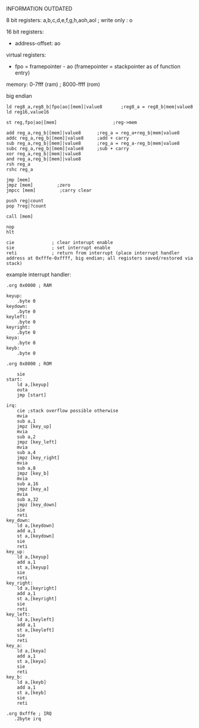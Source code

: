 INFORMATION OUTDATED


8 bit registers: a,b,c,d,e,f,g,h,aoh,aol ; write only : o

16 bit registers:
- address-offset: ao

virtual registers:
- fpo = framepointer - ao (framepointer = stackpointer as of function entry)

memory: 0-7fff (ram) ; 8000-ffff (rom)

big endian

```assembly
ld reg8_a,reg8_b|fpo|ao|[mem]|value8       ;reg8_a = reg8_b|mem|value8
ld reg16,value16

st reg,fpo|ao|[mem]                     ;reg->mem

add reg_a,reg_b|[mem]|value8      ;reg_a = reg_a+reg_b|mem|value8 
addc reg_a,reg_b|[mem]|value8     ;add + carry
sub reg_a,reg_b|[mem]|value8      ;reg_a = reg_a-reg_b|mem|value8
subc reg_a,reg_b|[mem]|value8     ;sub + carry
xor reg_a,reg_b|[mem]|value8
and reg_a,reg_b|[mem]|value8
rsh reg_a
rshc reg_a

jmp [mem]
jmpz [mem]         ;zero
jmpcc [mem]         ;carry clear

push reg|count
pop ?reg|?count

call [mem]

nop
hlt

cie              ; clear interupt enable
sie              ; set interrupt enable
reti             ; return from interrupt (place interrupt handler address at 0xfffe-0xffff, big endian; all registers saved/restored via stack)
```

example interrupt handler:

```assembly
.org 0x0000 ; RAM

keyup:
	.byte 0
keydown:
	.byte 0
keyleft:
	.byte 0
keyright:
	.byte 0
keya:
	.byte 0
keyb:
	.byte 0

.org 0x8000 ; ROM

	sie
start:
	ld a,[keyup]
	outa
	jmp [start]

irq:
	cie ;stack overflow possible otherwise
	mvia
	sub a,1
	jmpz [key_up]
	mvia
	sub a,2
	jmpz [key_left]
	mvia
	sub a,4
	jmpz [key_right]
	mvia 
	sub a,8
	jmpz [key_b]
	mvia
	sub a,16
	jmpz [key_a]
	mvia
	sub a,32
	jmpz [key_down]
	sie
	reti
key_down:
	ld a,[keydown]
	add a,1
	st a,[keydown]
	sie
	reti
key_up:
	ld a,[keyup]
	add a,1
	st a,[keyup]
	sie
	reti
key_right:
	ld a,[keyright]
	add a,1
	st a,[keyright]
	sie
	reti
key_left:
	ld a,[keyleft]
	add a,1
	st a,[keyleft]
	sie
	reti
key_a:
	ld a,[keya]
	add a,1
	st a,[keya]
	sie
	reti
key_b:
	ld a,[keyb]
	add a,1
	st a,[keyb]
	sie
	reti

.org 0xfffe ; IRQ
   .2byte irq
```

